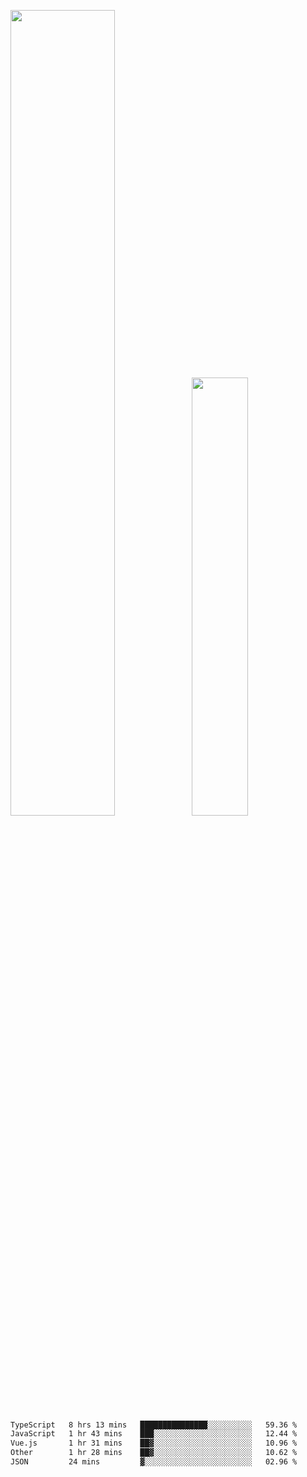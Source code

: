 <img align="" width="57.5%" src="https://github-readme-stats.vercel.app/api?username=Dream4ever&hide_title=true&hide_border=true&count_private=true&show_icons=true&include_all_commits=true&line_height=21" /><img align="" width="42.4%" src="https://github-readme-stats.vercel.app/api/top-langs/?username=Dream4ever&hide_title=true&count_private=true&show_icons=true&langs_count=6&hide_border=true&layout=compact" />

<!--START_SECTION:waka-->

```txt
TypeScript   8 hrs 13 mins   ███████████████░░░░░░░░░░   59.36 %
JavaScript   1 hr 43 mins    ███░░░░░░░░░░░░░░░░░░░░░░   12.44 %
Vue.js       1 hr 31 mins    ██▓░░░░░░░░░░░░░░░░░░░░░░   10.96 %
Other        1 hr 28 mins    ██▓░░░░░░░░░░░░░░░░░░░░░░   10.62 %
JSON         24 mins         ▓░░░░░░░░░░░░░░░░░░░░░░░░   02.96 %
```

<!--END_SECTION:waka-->
